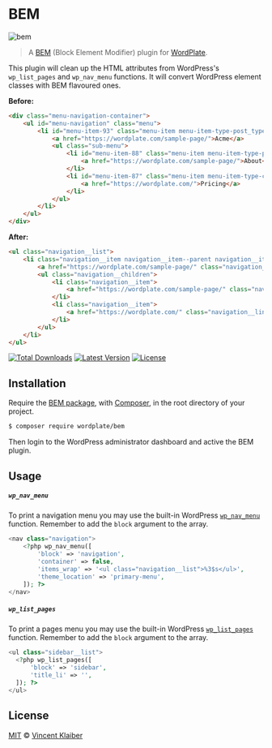 # BEM

![bem](https://user-images.githubusercontent.com/499192/46089793-918a5600-c1af-11e8-9728-cdcf15991b48.png)

> A [BEM](https://csswizardry.com/2013/01/mindbemding-getting-your-head-round-bem-syntax/) (Block Element Modifier) plugin for [WordPlate](https://wordplate.github.io/).

This plugin will clean up the HTML attributes from WordPress's `wp_list_pages` and `wp_nav_menu` functions. It will convert WordPress element classes with BEM flavoured ones.

**Before:**

```html
<div class="menu-navigation-container">
    <ul id="menu-navigation" class="menu">
        <li id="menu-item-93" class="menu-item menu-item-type-post_type menu-item-object-page current-menu-ancestor current-menu-parent current_page_parent current_page_ancestor menu-item-has-children menu-item-93">
            <a href="https://wordplate.com/sample-page/">Acme</a>
            <ul class="sub-menu">
                <li id="menu-item-88" class="menu-item menu-item-type-post_type menu-item-object-page menu-item-88">
                    <a href="https://wordplate.com/sample-page/">About</a>
                </li>
                <li id="menu-item-87" class="menu-item menu-item-type-custom menu-item-object-custom current-menu-item current_page_item menu-item-home menu-item-87">
                    <a href="https://wordplate.com/">Pricing</a>
                </li>
            </ul>
        </li>
    </ul>
</div>
```

**After:**

```html
<ul class="navigation__list">
    <li class="navigation__item navigation__item--parent navigation__item--top-level">
        <a href="https://wordplate.com/sample-page/" class="navigation__link navigation__link--ancestor navigation__link--top-level">Acme</a>
        <ul class="navigation__children">
            <li class="navigation__item">
                <a href="https://wordplate.com/sample-page/" class="navigation__link">About</a>
            </li>
            <li class="navigation__item">
                <a href="https://wordplate.com/" class="navigation__link navigation__link--active">Pricing</a>
            </li>
        </ul>
    </li>
</ul>
```

[![Total Downloads](https://badgen.net/packagist/dt/wordplate/bem)](https://packagist.org/packages/wordplate/bem)
[![Latest Version](https://badgen.net/github/release/wordplate/bem)](https://github.com/wordplate/bem/releases)
[![License](https://badgen.net/packagist/license/wordplate/bem)](https://packagist.org/packages/wordplate/bem)

## Installation

Require the [BEM package](https://github.com/wordplate/bem#readme), with [Composer](https://getcomposer.org), in the root directory of your project.

```sh
$ composer require wordplate/bem
```

Then login to the WordPress administrator dashboard and active the BEM plugin.

## Usage

##### `wp_nav_menu`

To print a navigation menu you may use the built-in WordPress [`wp_nav_menu`](https://developer.wordpress.org/reference/functions/wp_nav_menu/) function. Remember to add the `block` argument to the array.

```php
<nav class="navigation">
    <?php wp_nav_menu([
        'block' => 'navigation',
        'container' => false,
        'items_wrap' => '<ul class="navigation__list">%3$s</ul>',
        'theme_location' => 'primary-menu',
    ]); ?>
</nav>
```

##### `wp_list_pages`

To print a pages menu you may use the built-in WordPress [`wp_list_pages`](https://developer.wordpress.org/reference/functions/wp_list_pages/) function. Remember to add the `block` argument to the array.

```php
<ul class="sidebar__list">
  <?php wp_list_pages([
      'block' => 'sidebar',
      'title_li' => '',
  ]); ?>
</ul>
```

## License

[MIT](LICENSE) © [Vincent Klaiber](https://vinkla.com)
